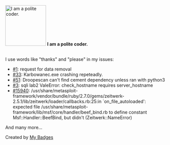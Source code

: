 <img src="https://my-badges.github.io/my-badges/polite-coder.png" alt="I am a polite coder." title="I am a polite coder." width="128">
<strong>I am a polite coder.</strong>
<br><br>

I use words like "thanks" and "please" in my issues:

- <a href="https://github.com/mrayhanulmasud/analyzing_github_popularity/issues/1">#1</a>: request for data removal
- <a href="https://github.com/seredat/karbowanec/issues/33">#33</a>: Karbowanec.exe crashing repeteadly. 
- <a href="https://github.com/SamJoan/droopescan/issues/51">#51</a>: Droopescan can't find cement dependency unless ran with python3
- <a href="https://github.com/rkhal101/Web-Security-Academy-Series/issues/3">#3</a>: sqli lab2 ValeError: check_hostname requires server_hostname
- <a href="https://github.com/rapid7/metasploit-framework/issues/15940">#15940</a>: /usr/share/metasploit-framework/vendor/bundle/ruby/2.7.0/gems/zeitwerk-2.5.1/lib/zeitwerk/loader/callbacks.rb:25:in `on_file_autoloaded': expected file /usr/share/metasploit-framework/lib/msf/core/handler/beef_bind.rb to define constant Msf::Handler::BeefBind, but didn't (Zeitwerk::NameError)

 And many more...


Created by <a href="https://github.com/my-badges/my-badges">My Badges</a>